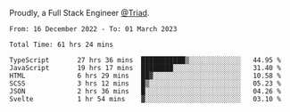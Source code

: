 Proudly, a Full Stack Engineer [@Triad](https://github.com/Triad-Behavioral-Health).
<!--START_SECTION:waka-->

```text
From: 16 December 2022 - To: 01 March 2023

Total Time: 61 hrs 24 mins

TypeScript       27 hrs 36 mins  ███████████▒░░░░░░░░░░░░░   44.95 %
JavaScript       19 hrs 17 mins  ████████░░░░░░░░░░░░░░░░░   31.40 %
HTML             6 hrs 29 mins   ██▓░░░░░░░░░░░░░░░░░░░░░░   10.58 %
SCSS             3 hrs 12 mins   █▒░░░░░░░░░░░░░░░░░░░░░░░   05.23 %
JSON             2 hrs 36 mins   █░░░░░░░░░░░░░░░░░░░░░░░░   04.26 %
Svelte           1 hr 54 mins    ▓░░░░░░░░░░░░░░░░░░░░░░░░   03.10 %
```

<!--END_SECTION:waka-->
